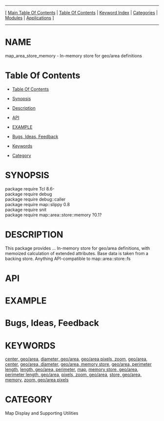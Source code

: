 
[//000000001]: # (map\_area\_store\_memory \- Map display support)
[//000000002]: # (Generated from file 'area\-store\-mem\.man' by tcllib/doctools with format 'markdown')
[//000000003]: # (map\_area\_store\_memory\(n\) 0\.1 tklib "Map display support")

<hr> [ <a href="../../../../toc.md">Main Table Of Contents</a> &#124; <a
href="../../../toc.md">Table Of Contents</a> &#124; <a
href="../../../../index.md">Keyword Index</a> &#124; <a
href="../../../../toc0.md">Categories</a> &#124; <a
href="../../../../toc1.md">Modules</a> &#124; <a
href="../../../../toc2.md">Applications</a> ] <hr>

# NAME

map\_area\_store\_memory \- In\-memory store for geo/area definitions

# <a name='toc'></a>Table Of Contents

  - [Table Of Contents](#toc)

  - [Synopsis](#synopsis)

  - [Description](#section1)

  - [API](#section2)

  - [EXAMPLE](#section3)

  - [Bugs, Ideas, Feedback](#section4)

  - [Keywords](#keywords)

  - [Category](#category)

# <a name='synopsis'></a>SYNOPSIS

package require Tcl 8\.6\-  
package require debug  
package require debug::caller  
package require map::slippy 0\.8  
package require snit  
package require map::area::store::memory ?0\.1?  

# <a name='description'></a>DESCRIPTION

This package provides \.\.\. In\-memory store for geo/area definitions, with
memoized calculation of extended attributes\. Base data is taken from a backing
store\. Anything API\-compatible to map::area::store::fs

# <a name='section2'></a>API

# <a name='section3'></a>EXAMPLE

# <a name='section4'></a>Bugs, Ideas, Feedback

# <a name='keywords'></a>KEYWORDS

[center, geo/area](\.\./\.\./\.\./\.\./index\.md\#center\_geo\_area), [diameter,
geo/area](\.\./\.\./\.\./\.\./index\.md\#diameter\_geo\_area), [geo/area pixels,
zoom](\.\./\.\./\.\./\.\./index\.md\#geo\_area\_pixels\_zoom), [geo/area,
center](\.\./\.\./\.\./\.\./index\.md\#geo\_area\_center), [geo/area,
diameter](\.\./\.\./\.\./\.\./index\.md\#geo\_area\_diameter), [geo/area, memory
store](\.\./\.\./\.\./\.\./index\.md\#geo\_area\_memory\_store), [geo/area, perimeter
length](\.\./\.\./\.\./\.\./index\.md\#geo\_area\_perimeter\_length), [length, geo/area,
perimeter](\.\./\.\./\.\./\.\./index\.md\#length\_geo\_area\_perimeter),
[map](\.\./\.\./\.\./\.\./index\.md\#map), [memory store,
geo/area](\.\./\.\./\.\./\.\./index\.md\#memory\_store\_geo\_area), [perimeter length,
geo/area](\.\./\.\./\.\./\.\./index\.md\#perimeter\_length\_geo\_area), [pixels, zoom,
geo/area](\.\./\.\./\.\./\.\./index\.md\#pixels\_zoom\_geo\_area), [store, geo/area,
memory](\.\./\.\./\.\./\.\./index\.md\#store\_geo\_area\_memory), [zoom, geo/area
pixels](\.\./\.\./\.\./\.\./index\.md\#zoom\_geo\_area\_pixels)

# <a name='category'></a>CATEGORY

Map Display and Supporting Utilities
